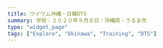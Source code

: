 ```yaml
---
title: ワイワム沖縄・日韓DTS
summary: 学校｜２０２０年９月８日｜沖縄県・うるま市
type: "widget_page"
tags: ["Explore", "Okinawa", "Training", "DTS"]
---
```

